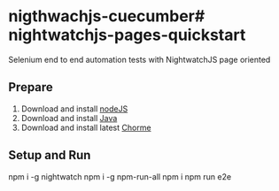 # nigthwachjs-cuecumber# nightwatchjs-pages-quickstart
Selenium end to end automation tests with NightwatchJS page oriented

## Prepare
1. Download and install [nodeJS](https://nodejs.org) 
2. Download and install [Java](https://java.com/en/download/) 
3. Download and install latest [Chorme](https://www.google.com/chrome/browser/desktop/index.html)

## Setup and Run
npm i -g nightwatch
npm i -g npm-run-all
npm i
npm run e2e